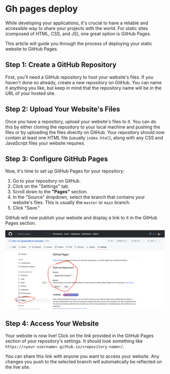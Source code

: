 # Gh pages deploy

While developing your applications, it's crucial to have a reliable and accessible way to share your projects with the world. For static sites (composed of HTML, CSS, and JS), one great option is GitHub Pages. 

This article will guide you through the process of deploying your static website to GitHub Pages.

## Step 1: Create a GitHub Repository

First, you'll need a GitHub repository to host your website's files. If you haven't done so already, create a new repository on GitHub. You can name it anything you like, but keep in mind that the repository name will be in the URL of your hosted site.

## Step 2: Upload Your Website's Files

Once you have a repository, upload your website's files to it. You can do this by either cloning the repository to your local machine and pushing the files or by uploading the files directly on GitHub. Your repository should now contain at least one HTML file (usually `index.html`), along with any CSS and JavaScript files your website requires.

## Step 3: Configure GitHub Pages

Now, it's time to set up GitHub Pages for your repository:

1. Go to your repository on GitHub.
2. Click on the "Settings" tab.
3. Scroll down to the **"Pages"** section.
4. In the "Source" dropdown, select the branch that contains your website's files. This is usually the `master` or `main` branch.
5. Click "Save."

GitHub will now publish your website and display a link to it in the GitHub Pages section.

![Screenshot 2023-05-26 at 12.04.10.png](/front-end-course/managing-your-projects/gh-pages-deploy/screenshot-2023-05-26-at-12.04.10.png)

## Step 4: Access Your Website

Your website is now live! Click on the link provided in the GitHub Pages section of your repository's settings. It should look something like `https://<your-username>.github.io/<repository-name>/`.

You can share this link with anyone you want to access your website. Any changes you push to the selected branch will automatically be reflected on the live site.